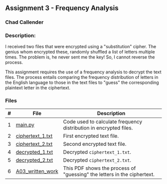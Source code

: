 ## Assignment 3 - Frequency Analysis
### Chad Callender
### Description:

I received two files that were encrypted using a "substitution" cipher. The genius whom encrypted these, randomly shuffled a list of letters multiple times. The problem is, he never sent me the key! So, I cannot reverse the process.

This assignment requires the use of a frequency analysis to decrypt the text files. The process entails comparing the frequency distribution of letters in the English language to those in the text files to "guess" the corresponding plaintext letter in the ciphertext.

### Files

|   #   | File                       | Description                                                |
| :---: | -------------------------- | ---------------------------------------------------------- |
|   1   | [main.py](./main.py)       | Code used to calculate frequency distribution in encrypted files. |
|   2   | [ciphertext_1.txt](./ciphertext_1.txt) | First encrypted text file. |
|   3   | [ciphertext_2.txt](./ciphertext_2.txt) | Second encrypted text file. |
|   4   | [decrypted_1.txt](./decrypted_1.txt)   | Decrypted `ciphertext_1.txt`. |
|   5   | [decrypted_2.txt](./decryptrd_2.txt) | Decrypted `ciphertext_2.txt`. |
|   6   | [A03_written_work](./A03_written_work.pdf) | This PDF shows the process of "guessing" the letters in the ciphertext. |
